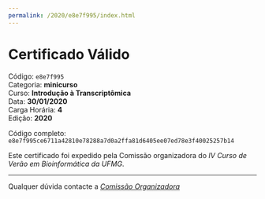```yaml
---
permalink: /2020/e8e7f995/index.html
---
```


# Certificado Válido

Código: `e8e7f995`<br>
Categoria: **minicurso**<br>
Curso: **Introdução à Transcriptômica**<br>
Data: **30/01/2020**<br>
Carga Horária: **4**<br>
Edição: **2020**<br>


Código completo: `e8e7f995ce6711a42810e78288a7d0a2ffa81d6405ee07ed78e3f40025257b14`


Este certificado foi expedido pela Comissão organizadora do *IV Curso de Verão em Bioinformática da UFMG*.

----

Qualquer dúvida contacte a [_Comissão Organizadora_](<mailto:cursobioinfoufmg@gmail.com$subject=[Certificados]>)

